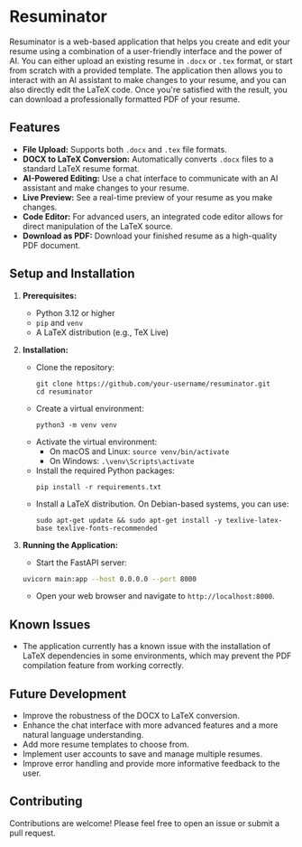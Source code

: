 # Resuminator

Resuminator is a web-based application that helps you create and edit your resume using a combination of a user-friendly interface and the power of AI. You can either upload an existing resume in `.docx` or `.tex` format, or start from scratch with a provided template. The application then allows you to interact with an AI assistant to make changes to your resume, and you can also directly edit the LaTeX code. Once you're satisfied with the result, you can download a professionally formatted PDF of your resume.

## Features

*   **File Upload:** Supports both `.docx` and `.tex` file formats.
*   **DOCX to LaTeX Conversion:** Automatically converts `.docx` files to a standard LaTeX resume format.
*   **AI-Powered Editing:** Use a chat interface to communicate with an AI assistant and make changes to your resume.
*   **Live Preview:** See a real-time preview of your resume as you make changes.
*   **Code Editor:** For advanced users, an integrated code editor allows for direct manipulation of the LaTeX source.
*   **Download as PDF:** Download your finished resume as a high-quality PDF document.

## Setup and Installation

1.  **Prerequisites:**
    *   Python 3.12 or higher
    *   `pip` and `venv`
    *   A LaTeX distribution (e.g., TeX Live)

2.  **Installation:**
    *   Clone the repository:
        ```
        git clone https://github.com/your-username/resuminator.git
        cd resuminator
        ```
    *   Create a virtual environment:
        ```
        python3 -m venv venv
        ```
    *   Activate the virtual environment:
        *   On macOS and Linux: `source venv/bin/activate`
        *   On Windows: `.\venv\Scripts\activate`
    *   Install the required Python packages:
        ```
        pip install -r requirements.txt
        ```
    *   Install a LaTeX distribution. On Debian-based systems, you can use:
        ```
        sudo apt-get update && sudo apt-get install -y texlive-latex-base texlive-fonts-recommended
        ```
3. **Running the Application:**
    *   Start the FastAPI server:
    ```bash
    uvicorn main:app --host 0.0.0.0 --port 8000
    ```
    *   Open your web browser and navigate to `http://localhost:8000`.

## Known Issues
*   The application currently has a known issue with the installation of LaTeX dependencies in some environments, which may prevent the PDF compilation feature from working correctly.

## Future Development
*   Improve the robustness of the DOCX to LaTeX conversion.
*   Enhance the chat interface with more advanced features and a more natural language understanding.
*   Add more resume templates to choose from.
*   Implement user accounts to save and manage multiple resumes.
*   Improve error handling and provide more informative feedback to the user.

## Contributing

Contributions are welcome! Please feel free to open an issue or submit a pull request.